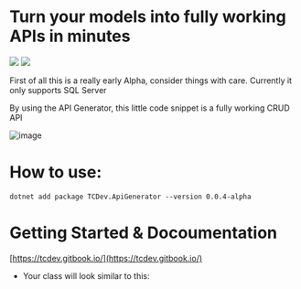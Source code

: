 # Turn your models into fully working APIs in minutes

<a href="https://discord.gg/vBPpJkS"><img src="https://img.shields.io/badge/chat-discord-brightgreen.svg?logo=discord&style=flat"></a>
<a href="https://twitter.com/intent/follow?screen_name=timcadenbach"><img src="https://img.shields.io/badge/Twitter-follow-blue"></a>

First of all this is a really early Alpha, consider things with care. 
Currently it only supports SQL Server

By using the API Generator, this little code snippet is a fully working CRUD API

![image](https://user-images.githubusercontent.com/4077759/158908404-9298f82a-1cbe-4a5a-822a-536714123d75.png)



# How to use:
```
dotnet add package TCDev.ApiGenerator --version 0.0.4-alpha
```

# Getting Started & Docoumentation

[https://tcdev.gitbook.io/](https://tcdev.gitbook.io/)

* Your class will look similar to this:

